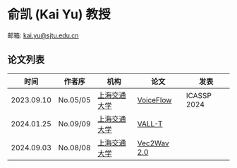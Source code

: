 # 俞凯 (Kai Yu) 教授

邮箱: kai.yu@sjtu.edu.cn

## 论文列表

| 时间 | 作者序 | 机构 | 论文 | 发表 |
|:-:|:-:|---|---|---|
| 2023.09.10 | No.05/05 | [上海交通大学](../Institutions/CHN-SJTU_上海交通大学.md) | [VoiceFlow](../Models/Flow/2023.09.10_VoiceFlow.md) | ICASSP 2024 |
| 2024.01.25 | No.09/09 | [上海交通大学](../Institutions/CHN-SJTU_上海交通大学.md) | [VALL-T](../Models/Speech_LLM/2024.01.25_VALL-T.md) |
| 2024.09.03 | No.08/08 | [上海交通大学](../Institutions/CHN-SJTU_上海交通大学.md) | [Vec2Wav 2.0](../Models/TTS3_Vocoder/2024.09.03_Vec2Wav2.0.md) |
